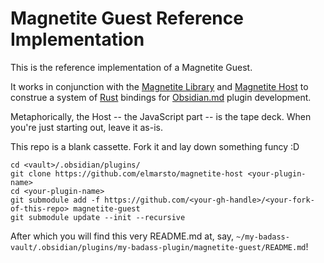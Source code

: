 # Magnetite Guest Reference Implementation

This is the reference implementation of a Magnetite Guest.

It works in conjunction with the [Magnetite Library](https://github.com/elmarsto/magnetite-lib/) and [Magnetite Host](https://github.com/elmarsto/magnetite-host/) to construe a system of [Rust](https://www.rust-lang.org/) bindings for [Obsidian.md](https://obsidian.md/) plugin development.

Metaphorically, the Host -- the JavaScript part -- is the tape deck. When you're just starting out, leave it as-is.

This repo is a blank cassette. Fork it and lay down something funcy :D

```
cd <vault>/.obsidian/plugins/
git clone https://github.com/elmarsto/magnetite-host <your-plugin-name>
cd <your-plugin-name>
git submodule add -f https://github.com/<your-gh-handle>/<your-fork-of-this-repo> magnetite-guest
git submodule update --init --recursive
```

After which you will find this very README.md at, say, `~/my-badass-vault/.obsidian/plugins/my-badass-plugin/magnetite-guest/README.md`!


